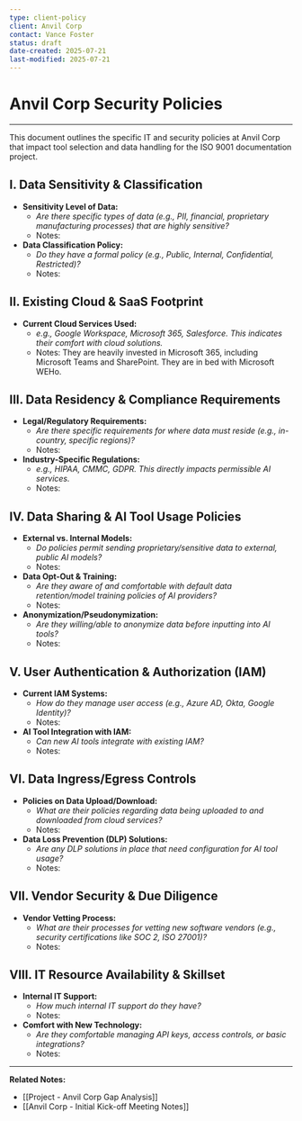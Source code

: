 ```yaml
---
type: client-policy
client: Anvil Corp
contact: Vance Foster
status: draft
date-created: 2025-07-21
last-modified: 2025-07-21
---
```


# Anvil Corp Security Policies

---

This document outlines the specific IT and security policies at Anvil Corp that impact tool selection and data handling for the ISO 9001 documentation project.

## I. Data Sensitivity & Classification

-   **Sensitivity Level of Data:**
    -   *Are there specific types of data (e.g., PII, financial, proprietary manufacturing processes) that are highly sensitive?*
    -   Notes: 
-   **Data Classification Policy:**
    -   *Do they have a formal policy (e.g., Public, Internal, Confidential, Restricted)?*
    -   Notes: 

## II. Existing Cloud & SaaS Footprint

-   **Current Cloud Services Used:**
    -   *e.g., Google Workspace, Microsoft 365, Salesforce. This indicates their comfort with cloud solutions.*
    -   Notes: They are heavily invested in Microsoft 365, including Microsoft Teams and SharePoint. They are in bed with Microsoft WEHo. 

## III. Data Residency & Compliance Requirements

-   **Legal/Regulatory Requirements:**
    -   *Are there specific requirements for where data must reside (e.g., in-country, specific regions)?*
    -   Notes: 
-   **Industry-Specific Regulations:**
    -   *e.g., HIPAA, CMMC, GDPR. This directly impacts permissible AI services.*
    -   Notes: 

## IV. Data Sharing & AI Tool Usage Policies

-   **External vs. Internal Models:**
    -   *Do policies permit sending proprietary/sensitive data to external, public AI models?*
    -   Notes: 
-   **Data Opt-Out & Training:**
    -   *Are they aware of and comfortable with default data retention/model training policies of AI providers?*
    -   Notes: 
-   **Anonymization/Pseudonymization:**
    -   *Are they willing/able to anonymize data before inputting into AI tools?*
    -   Notes: 

## V. User Authentication & Authorization (IAM)

-   **Current IAM Systems:**
    -   *How do they manage user access (e.g., Azure AD, Okta, Google Identity)?*
    -   Notes: 
-   **AI Tool Integration with IAM:**
    -   *Can new AI tools integrate with existing IAM?*
    -   Notes: 

## VI. Data Ingress/Egress Controls

-   **Policies on Data Upload/Download:**
    -   *What are their policies regarding data being uploaded to and downloaded from cloud services?*
    -   Notes: 
-   **Data Loss Prevention (DLP) Solutions:**
    -   *Are any DLP solutions in place that need configuration for AI tool usage?*
    -   Notes: 

## VII. Vendor Security & Due Diligence

-   **Vendor Vetting Process:**
    -   *What are their processes for vetting new software vendors (e.g., security certifications like SOC 2, ISO 27001)?*
    -   Notes: 

## VIII. IT Resource Availability & Skillset

-   **Internal IT Support:**
    -   *How much internal IT support do they have?*
    -   Notes: 
-   **Comfort with New Technology:**
    -   *Are they comfortable managing API keys, access controls, or basic integrations?*
    -   Notes: 

---

**Related Notes:**
- [[Project - Anvil Corp Gap Analysis]]
- [[Anvil Corp - Initial Kick-off Meeting Notes]]
